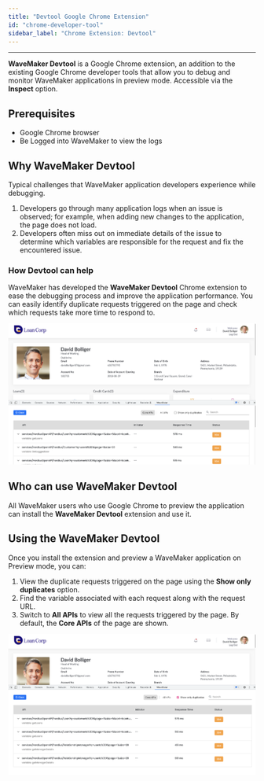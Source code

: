 ```yaml
---
title: "Devtool Google Chrome Extension"
id: "chrome-developer-tool"
sidebar_label: "Chrome Extension: Devtool"
---
```

---

**WaveMaker Devtool** is a Google Chrome extension, an addition to the existing Google Chrome developer tools that allow you to debug and monitor WaveMaker applications in preview mode. Accessible via the **Inspect** option.

## Prerequisites

- Google Chrome browser
- Be Logged into WaveMaker to view the logs

## Why WaveMaker Devtool

Typical challenges that WaveMaker application developers experience while debugging.

1. Developers go through many application logs when an issue is observed; for example, when adding new changes to the application, the page does not load. 
2. Developers often miss out on immediate details of the issue to determine which variables are responsible for the request and fix the encountered issue. 

### How Devtool can help

WaveMaker has developed the **WaveMaker Devtool** Chrome extension to ease the debugging process and improve the application performance. You can easily identify duplicate requests triggered on the page and check which requests take more time to respond to.

[![](/learn/assets/extension.png)](/learn/assets/extension.png)

## Who can use WaveMaker Devtool 

All WaveMaker users who use Google Chrome to preview the application can install the **WaveMaker Devtool** extension and use it. 

## Using the WaveMaker Devtool 

Once you install the extension and preview a WaveMaker application on Preview mode, you can:

1. View the duplicate requests triggered on the page using the **Show only duplicates** option. 
2. Find the variable associated with each request along with the request URL. 
3. Switch to **All APIs** to view all the requests triggered by the page. By default, the **Core APIs** of the page are shown. 

[![](/learn/assets/show-only-duplicates.png)](/learn/assets/show-only-duplicates.png)
